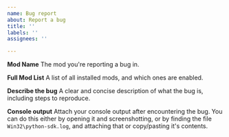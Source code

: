 ```yaml
---
name: Bug report
about: Report a bug
title: ''
labels: ''
assignees: ''

---
```


**Mod Name**
The mod you're reporting a bug in.

**Full Mod List**
A list of all installed mods, and which ones are enabled.

**Describe the bug**
A clear and concise description of what the bug is, including steps to reproduce.

**Console output**
Attach your console output after encountering the bug. You can do this either by opening it and screenshotting, or by finding the file `Win32\python-sdk.log`, and attaching that or copy/pasting it's contents.
